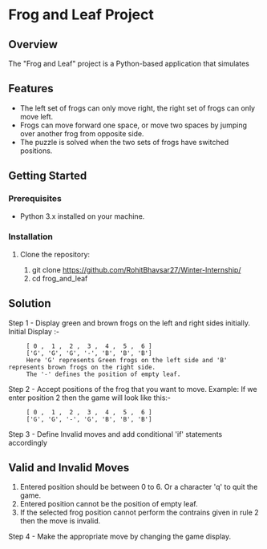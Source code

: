 # Frog and Leaf Project

## Overview

The "Frog and Leaf" project is a Python-based application that simulates 

## Features

- The left set of frogs can only move right, the right set of frogs can only move left.
- Frogs can move forward one space, or move two spaces by jumping over another frog from opposite side.
- The puzzle is solved when the two sets of frogs have switched positions.

## Getting Started

### Prerequisites

- Python 3.x installed on your machine.

### Installation

1. Clone the repository:

   1. git clone https://github.com/RohitBhavsar27/Winter-Internship/
   2. cd frog_and_leaf

## Solution

Step 1 - Display green and brown frogs on the left and right sides initially.
         Initial Display :-

         [ 0 ,  1 ,  2 ,  3 ,  4 ,  5 ,  6 ]
         ['G', 'G', 'G', '-', 'B', 'B', 'B']
         Here 'G' represents Green frogs on the left side and 'B' represents brown frogs on the right side. 
         The '-' defines the position of empty leaf.

Step 2 - Accept positions of the frog that you want to move.
         Example: If we enter position 2 then the game will look like this:-

         [ 0 ,  1 ,  2 ,  3 ,  4 ,  5 ,  6 ]
         ['G', 'G', '-', 'G', 'B', 'B', 'B']

Step 3 - Define Invalid moves and add conditional 'if' statements accordingly

## Valid and Invalid Moves 

1. Entered position should be between 0 to 6. Or a character 'q' to quit the game.
2. Entered position cannot be the position of empty leaf.
3. If the selected frog position cannot perform the contrains given in rule 2 then the move is invalid.

Step 4 - Make the appropriate move by changing the game display.


